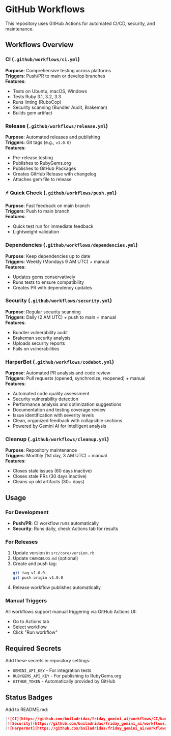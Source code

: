 # GitHub Workflows

This repository uses GitHub Actions for automated CI/CD, security, and maintenance.

## Workflows Overview

### **CI** (`.github/workflows/ci.yml`)
**Purpose**: Comprehensive testing across platforms  
**Triggers**: Push/PR to main or develop branches  
**Features**:
- Tests on Ubuntu, macOS, Windows
- Tests Ruby 3.1, 3.2, 3.3
- Runs linting (RuboCop)
- Security scanning (Bundler Audit, Brakeman)
- Builds gem artifact

### **Release** (`.github/workflows/release.yml`)
**Purpose**: Automated releases and publishing  
**Triggers**: Git tags (e.g., `v1.0.0`)  
**Features**:
- Pre-release testing
- Publishes to RubyGems.org
- Publishes to GitHub Packages
- Creates GitHub Release with changelog
- Attaches gem file to release

### ⚡ **Quick Check** (`.github/workflows/push.yml`)
**Purpose**: Fast feedback on main branch  
**Triggers**: Push to main branch  
**Features**:
- Quick test run for immediate feedback
- Lightweight validation

### **Dependencies** (`.github/workflows/dependencies.yml`)
**Purpose**: Keep dependencies up to date  
**Triggers**: Weekly (Mondays 9 AM UTC) + manual  
**Features**:
- Updates gems conservatively
- Runs tests to ensure compatibility
- Creates PR with dependency updates

### **Security** (`.github/workflows/security.yml`)
**Purpose**: Regular security scanning  
**Triggers**: Daily (2 AM UTC) + push to main + manual  
**Features**:
- Bundler vulnerability audit
- Brakeman security analysis
- Uploads security reports
- Fails on vulnerabilities

### **HarperBot** (`.github/workflows/codebot.yml`)
**Purpose**: Automated PR analysis and code review  
**Triggers**: Pull requests (opened, synchronize, reopened) + manual  
**Features**:
- Automated code quality assessment
- Security vulnerability detection
- Performance analysis and optimization suggestions
- Documentation and testing coverage review
- Issue identification with severity levels
- Clean, organized feedback with collapsible sections
- Powered by Gemini AI for intelligent analysis

### **Cleanup** (`.github/workflows/cleanup.yml`)
**Purpose**: Repository maintenance  
**Triggers**: Monthly (1st day, 3 AM UTC) + manual  
**Features**:
- Closes stale issues (60 days inactive)
- Closes stale PRs (30 days inactive)
- Cleans up old artifacts (30+ days)

## Usage

### For Development
- **Push/PR**: CI workflow runs automatically
- **Security**: Runs daily, check Actions tab for results

### For Releases
1. Update version in `src/core/version.rb`
2. Update `CHANGELOG.md` (optional)
3. Create and push tag:
   ```bash
   git tag v1.0.0
   git push origin v1.0.0
   ```
4. Release workflow publishes automatically

### Manual Triggers
All workflows support manual triggering via GitHub Actions UI:
- Go to Actions tab
- Select workflow
- Click "Run workflow"

## Required Secrets

Add these secrets in repository settings:

- `GEMINI_API_KEY` - For integration tests
- `RUBYGEMS_API_KEY` - For publishing to RubyGems.org
- `GITHUB_TOKEN` - Automatically provided by GitHub

## Status Badges

Add to README.md:
```markdown
[![CI](https://github.com/bniladridas/friday_gemini_ai/workflows/CI/badge.svg)](https://github.com/bniladridas/friday_gemini_ai/actions/workflows/ci.yml)
[![Security](https://github.com/bniladridas/friday_gemini_ai/workflows/Security/badge.svg)](https://github.com/bniladridas/friday_gemini_ai/actions/workflows/security.yml)
[![HarperBot](https://github.com/bniladridas/friday_gemini_ai/workflows/HarperBot/badge.svg)](https://github.com/bniladridas/friday_gemini_ai/actions/workflows/codebot.yml)
```